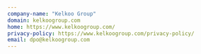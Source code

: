 ```yaml
---
company-name: "Kelkoo Group"
domain: kelkoogroup.com
home: https://www.kelkoogroup.com/
privacy-policy: https://www.kelkoogroup.com/privacy-policy/
email: dpo@kelkoogroup.com
---
```




